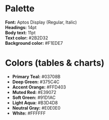 # Palette

**Font:** Aptos Display (Regular, Italic)  
**Headings:** 14pt  
**Body text:** 11pt  
**Text color:** #2B2D32  
**Background color:** #F1EDE7  

# Colors (tables & charts)

- **Primary Teal:** #03708B  
- **Deep Green:** #375C4C  
- **Accent Orange:** #FFD403  
- **Muted Red:** #E39072  
- **Soft Green:** #91D1AC  
- **Light Aqua:** #B3D4D8  
- **Neutral Gray:** #E0E0E0  
- **White:** #FFFFFF  
